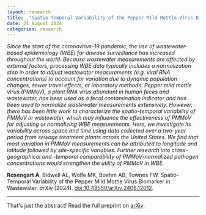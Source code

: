 ```yaml
---
layout: research
title:  "Spatio-Temporal Variability of the Pepper Mild Mottle Virus Biomarker in Wastewater"
date: 21 August 2024
categories: research
---
```


_Since the start of the coronavirus-19 pandemic, the use of wastewater-based epidemiology (WBE) for disease surveillance has increased throughout the world. Because wastewater measurements are affected by external factors, processing WBE data typically includes a normalization step in order to adjust wastewater measurements (e.g. viral RNA concentrations) to account for variation due to dynamic population changes, sewer travel effects, or laboratory methods. Pepper mild mottle virus (PMMoV), a plant RNA virus abundant in human feces and wastewater, has been used as a fecal contamination indicator and has been used to normalize wastewater measurements extensively. However, there has been little work to characterize the spatio-temporal variability of PMMoV in wastewater, which may influence the effectiveness of PMMoV for adjusting or normalizing WBE measurements. Here, we investigate its variability across space and time using data collected over a two-year period from sewage treatment plants across the United States. We find that most variation in PMMoV measurements can be attributed to longitude and latitude followed by site-specific variables. Further research into cross-geographical and -temporal comparability of PMMoV-normalized pathogen concentrations would strengthen the utility of PMMoV in WBE._

**Rosengart A**, Bidwell AL, Wolfe MK, Boehm AB, Townes FW. Spatio-Temporal Variability of the Pepper Mild Mottle Virus Biomarker in Wastewater. _arXiv_ (2024). [doi:10.48550/arXiv.2408.12012](https://doi.org/10.48550/arXiv.2408.12012).

---

That's just the abstract! Read the full preprint on [arXiv](https://doi.org/10.48550/arXiv.2408.12012).
